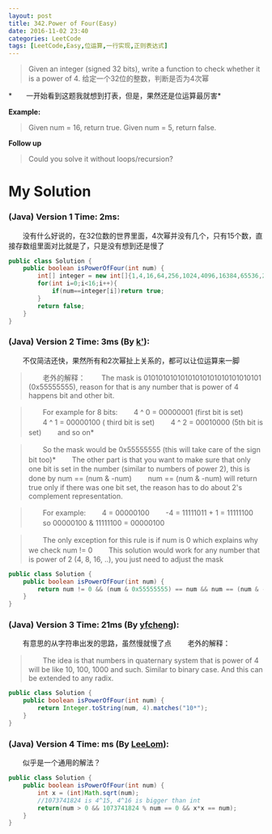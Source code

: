 ```yaml
---
layout: post
title: 342.Power of Four(Easy)
date: 2016-11-02 23:40
categories: LeetCode
tags: [LeetCode,Easy,位运算,一行实现,正则表达式]
---
```


>Given an integer (signed 32 bits), write a function to check whether it is a power of 4.
给定一个32位的整数，判断是否为4次幂

*　　一开始看到这题我就想到打表，但是，果然还是位运算最厉害*

**Example:**
>Given num = 16, return true. Given num = 5, return false.

**Follow up**
>Could you solve it without loops/recursion?

# My Solution
### (Java) Version 1  Time: 2ms:
　　没有什么好说的，在32位数的世界里面，4次幂并没有几个，只有15个数，直接存数组里面对比就是了，只是没有想到还是慢了
```java
public class Solution {
    public boolean isPowerOfFour(int num) {
        int[] integer = new int[]{1,4,16,64,256,1024,4096,16384,65536,262144,1048576,4194304,16777216,67108864,268435456,1073741824};
        for(int i=0;i<16;i++){
            if(num==integer[i])return true;
        }
        return false;
    }
}
```
### (Java) Version 2  Time: 3ms (By [k'](https://discuss.leetcode.com/user/k)):
　　不仅简洁还快，果然所有和2次幂扯上关系的，都可以让位运算来一脚
>　　老外的解释：
　　The mask is 01010101010101010101010101010101 (0x55555555), reason for that is any number that is power of 4 happens bit and other bit.

>　　For example for 8 bits:
　　4 ^ 0 = 00000001 (first bit is set)
　　4 ^ 1 = 00000100 ( third bit is set)
　　4 ^ 2 = 00010000 (5th bit is set)
　　and so on*

>　　So the mask would be 0x55555555 (this will take care of the sign bit too)*
　　The other part is that you want to make sure that only one bit is set in the number (similar to numbers of power 2), this is done by num == (num & -num)
　　num == (num & -num) will return true only if there was one bit set, the reason has to do about 2's complement representation.

>　　For example:
　　4 = 00000100
　　-4 = 11111011 + 1 = 11111100
　　so 00000100 & 11111100 = 00000100

>　　The only exception for this rule is if num is 0 which explains why we check num != 0
　　This solution would work for any number that is power of 2 (4, 8, 16, ..), you just need to adjust the mask

```java
public class Solution {
    public boolean isPowerOfFour(int num) {
        return num != 0 && (num & 0x55555555) == num && num == (num & -num);
    }
}
```
### (Java) Version 3  Time: 21ms (By [yfcheng](https://discuss.leetcode.com/user/yfcheng)):
　　有意思的从字符串出发的思路，虽然慢就慢了点
　　老外的解释：
>　　The idea is that numbers in quaternary system that is power of 4 will be like 10, 100, 1000 and such. Similar to binary case. And this can be extended to any radix.

```java
public class Solution {
    public boolean isPowerOfFour(int num) {
        return Integer.toString(num, 4).matches("10*");
    }
}
```
### (Java) Version 4  Time: ms (By [LeeLom](https://discuss.leetcode.com/user/leelom)):
　　似乎是一个通用的解法？
```java
public class Solution { 
    public boolean isPowerOfFour(int num) { 
        int x = (int)Math.sqrt(num); 
        //1073741824 is 4^15, 4^16 is bigger than int  
        return(num > 0 && 1073741824 % num == 0 && x*x == num); 
    }
}
```